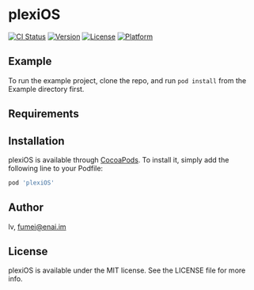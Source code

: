# plexiOS

[![CI Status](https://img.shields.io/travis/lv/plexiOS.svg?style=flat)](https://travis-ci.org/lv/plexiOS)
[![Version](https://img.shields.io/cocoapods/v/plexiOS.svg?style=flat)](https://cocoapods.org/pods/plexiOS)
[![License](https://img.shields.io/cocoapods/l/plexiOS.svg?style=flat)](https://cocoapods.org/pods/plexiOS)
[![Platform](https://img.shields.io/cocoapods/p/plexiOS.svg?style=flat)](https://cocoapods.org/pods/plexiOS)

## Example

To run the example project, clone the repo, and run `pod install` from the Example directory first.

## Requirements

## Installation

plexiOS is available through [CocoaPods](https://cocoapods.org). To install
it, simply add the following line to your Podfile:

```ruby
pod 'plexiOS'
```

## Author

lv, fumei@enai.im

## License

plexiOS is available under the MIT license. See the LICENSE file for more info.
